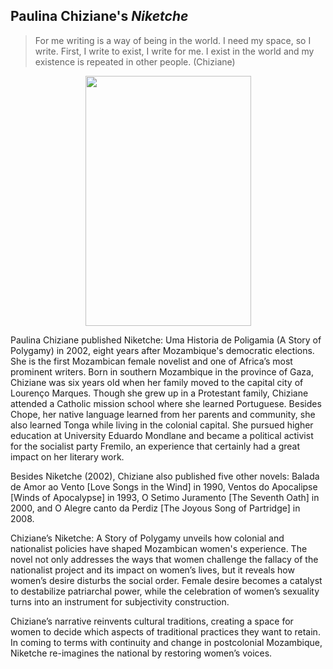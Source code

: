 

## Paulina Chiziane's *Niketche*

> For me writing is a way of being in the world. I need my space, so I write. First, I
> write to exist, I write for me. I exist in the world and my existence is repeated in
other people. (Chiziane)

<p align="center">
  <img width="265" height="400" src="https://impressoesdemaria.com.br/wp-content/uploads/2021/10/Paulina-Chiziane.jpg" />
  </p>

Paulina Chiziane published Niketche: Uma Historia de Poligamia (A Story of
Polygamy) in 2002, eight years after Mozambique's democratic elections. She is the first Mozambican female novelist and one of Africa’s most prominent writers. Born in southern Mozambique in the province of Gaza, Chiziane was six years old when her family moved to the capital city of Lourenço Marques. Though she grew up in a Protestant family, Chiziane attended a Catholic mission school where she learned Portuguese. Besides Chope, her native language learned from her parents and community, she also learned Tonga while living in the colonial capital. She pursued higher education at University Eduardo Mondlane and became a political activist for the socialist party Fremilo, an experience that certainly had a great impact on her literary
work.

Besides Niketche (2002), Chiziane also published five other novels: Balada de Amor ao Vento [Love Songs in the Wind] in 1990, Ventos do Apocalipse [Winds of Apocalypse] in 1993, O Setimo Juramento [The Seventh Oath] in 2000, and O Alegre canto da Perdiz [The Joyous Song of Partridge] in 2008.

Chiziane’s Niketche: A Story of Polygamy unveils how colonial and nationalist
policies have shaped Mozambican women's experience. The novel not only addresses the ways that women challenge the fallacy of the nationalist project and its impact on women’s lives, but it reveals how women’s desire disturbs the social order. Female desire becomes a catalyst to destabilize patriarchal power, while the celebration of women’s sexuality turns into an instrument for subjectivity construction.

Chiziane’s narrative reinvents cultural traditions, creating a space for women to decide which aspects of traditional practices they want to retain. In coming to terms with continuity and change in postcolonial Mozambique, Niketche re-imagines the national by restoring women’s
voices.


